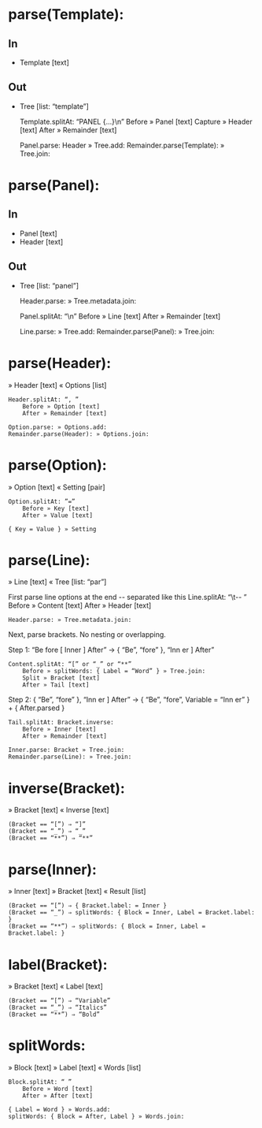 
parse(Template):
=============
## In
* Template [text]

## Out
* Tree [list: “template”]

	Template.splitAt: “PANEL {…}\n”
		Before » Panel [text]
		Capture » Header [text]
		After » Remainder [text]

	Panel.parse: Header » Tree.add:
	Remainder.parse(Template): » Tree.join:


parse(Panel):
==========
## In
* Panel [text]
* Header [text]

## Out
* Tree [list: “panel”]	

	Header.parse: » Tree.metadata.join:

	Panel.splitAt: “\n”
		Before » Line [text]
		After » Remainder [text]

	Line.parse: » Tree.add:
	Remainder.parse(Panel): » Tree.join:


parse(Header):
===========
» Header [text]
« Options [list]

	Header.splitAt: “, ”
		Before » Option [text]
		After » Remainder [text]

	Option.parse: » Options.add:
	Remainder.parse(Header): » Options.join:


parse(Option):
===========
» Option [text]
« Setting [pair]

	Option.splitAt: ”=”
		Before » Key [text]
		After » Value [text]

	{ Key = Value } » Setting


parse(Line):
=========
» Line [text]
« Tree [list: “par”]

First parse line options at the end	-- separated like this
	Line.splitAt: “\t-- ”
		Before » Content [text]
		After » Header [text]

	Header.parse: » Tree.metadata.join:

Next, parse brackets. No nesting or overlapping.

Step 1: “Be fore [ Inner ] After” → { “Be”, “fore” }, “Inn er ] After”

	Content.splitAt: “[” or “_” or “**”
		Before » splitWords: { Label = “Word” } » Tree.join:
		Split » Bracket [text]
		After » Tail [text]

Step 2: { “Be”, “fore” }, “Inn er ] After” → { “Be”, “fore”, Variable = “Inn er” } + { After.parsed }

	Tail.splitAt: Bracket.inverse:
		Before » Inner [text]
		After » Remainder [text]
	
	Inner.parse: Bracket » Tree.join:
	Remainder.parse(Line): » Tree.join:


inverse(Bracket):
=============
» Bracket [text]
« Inverse [text]

	(Bracket == “[”) ⇒ “]”
	(Bracket == “_”) ⇒ “_”
	(Bracket == “**”) ⇒ “**”


parse(Inner):
==========
» Inner [text]
» Bracket [text]
« Result [list]

	(Bracket == “[”) ⇒ { Bracket.label: = Inner }
	(Bracket == “_”) ⇒ splitWords: { Block = Inner, Label = Bracket.label: }
	(Bracket == “**”) ⇒ splitWords: { Block = Inner, Label = Bracket.label: }


label(Bracket):
===========
» Bracket [text]
« Label [text]

	(Bracket == “[”) ⇒ “Variable”
	(Bracket == “_”) ⇒ “Italics”
	(Bracket == “**”) ⇒ “Bold”


splitWords:
=========
» Block [text]
» Label [text]
« Words [list]

	Block.splitAt: “ ”
		Before » Word [text]
		After » After [text]

	{ Label = Word } » Words.add:
	splitWords: { Block = After, Label } » Words.join:
